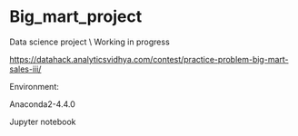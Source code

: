 # Big_mart_project
Data science project \ Working in progress

https://datahack.analyticsvidhya.com/contest/practice-problem-big-mart-sales-iii/

Environment:

Anaconda2-4.4.0

Jupyter notebook
